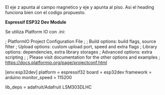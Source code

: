 El eje z apunta al campo magnetico y eje y apunta al piso. Asi el heading funciona bien con el codigo propuesto.

**Espressif ESP32 Dev Module**

Se utiliza Platform IO con .ini:

; PlatformIO Project Configuration File
;
;   Build options: build flags, source filter
;   Upload options: custom upload port, speed and extra flags
;   Library options: dependencies, extra library storages
;   Advanced options: extra scripting
;
; Please visit documentation for the other options and examples
; https://docs.platformio.org/page/projectconf.html

[env:esp32dev]
platform = espressif32
board = esp32dev
framework = arduino
monitor_speed = 115200

lib_deps =
    adafruit/Adafruit LSM303DLHC
